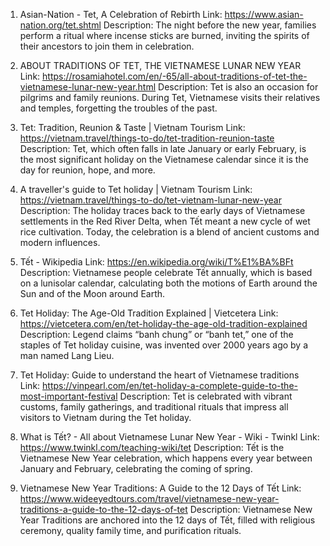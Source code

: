 1. Asian-Nation - Tet, A Celebration of Rebirth
   Link: https://www.asian-nation.org/tet.shtml
   Description: The night before the new year, families perform a ritual where incense sticks are burned, inviting the spirits of their ancestors to join them in celebration.

2. ABOUT TRADITIONS OF TET, THE VIETNAMESE LUNAR NEW YEAR
   Link: https://rosamiahotel.com/en/-65/all-about-traditions-of-tet-the-vietnamese-lunar-new-year.html
   Description: Tet is also an occasion for pilgrims and family reunions. During Tet, Vietnamese visits their relatives and temples, forgetting the troubles of the past.

3. Tet: Tradition, Reunion & Taste | Vietnam Tourism
   Link: https://vietnam.travel/things-to-do/tet-tradition-reunion-taste
   Description: Tet, which often falls in late January or early February, is the most significant holiday on the Vietnamese calendar since it is the day for reunion, hope, and more.

4. A traveller's guide to Tet holiday | Vietnam Tourism
   Link: https://vietnam.travel/things-to-do/tet-vietnam-lunar-new-year
   Description: The holiday traces back to the early days of Vietnamese settlements in the Red River Delta, when Tết meant a new cycle of wet rice cultivation. Today, the celebration is a blend of ancient customs and modern influences.

5. Tết - Wikipedia
   Link: https://en.wikipedia.org/wiki/T%E1%BA%BFt
   Description: Vietnamese people celebrate Tết annually, which is based on a lunisolar calendar, calculating both the motions of Earth around the Sun and of the Moon around Earth.

6. Tet Holiday: The Age-Old Tradition Explained | Vietcetera
   Link: https://vietcetera.com/en/tet-holiday-the-age-old-tradition-explained
   Description: Legend claims “banh chung” or “banh tet,” one of the staples of Tet holiday cuisine, was invented over 2000 years ago by a man named Lang Lieu.

7. Tet Holiday: Guide to understand the heart of Vietnamese traditions
   Link: https://vinpearl.com/en/tet-holiday-a-complete-guide-to-the-most-important-festival
   Description: Tet is celebrated with vibrant customs, family gatherings, and traditional rituals that impress all visitors to Vietnam during the Tet holiday.

8. What is Tết? - All about Vietnamese Lunar New Year - Wiki - Twinkl
   Link: https://www.twinkl.com/teaching-wiki/tet
   Description: Tết is the Vietnamese New Year celebration, which happens every year between January and February, celebrating the coming of spring.

9. Vietnamese New Year Traditions: A Guide to the 12 Days of Tết
   Link: https://www.wideeyedtours.com/travel/vietnamese-new-year-traditions-a-guide-to-the-12-days-of-tet
   Description: Vietnamese New Year Traditions are anchored into the 12 days of Tết, filled with religious ceremony, quality family time, and purification rituals.